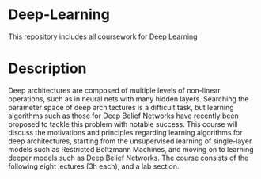 # Deep-Learning
This repository includes all coursework for Deep Learning
# Description
Deep architectures are composed of multiple levels of non-linear operations, such as in neural nets with many hidden layers. Searching the parameter space of deep architectures is a difficult task, but learning algorithms such as those for Deep Belief Networks have recently been proposed to tackle this problem with notable success. This course will discuss the motivations and principles regarding learning algorithms for deep architectures, starting from the unsupervised learning of single-layer models such as Restricted Boltzmann Machines, and moving on to learning deeper models such as Deep Belief Networks.
The course consists of the following eight lectures (3h each), and a lab section.
